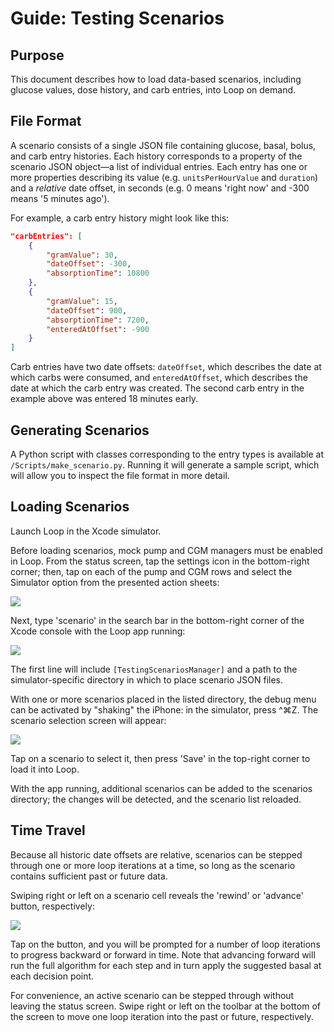 # Guide: Testing Scenarios

## Purpose

This document describes how to load data-based scenarios, including glucose values, dose history, and carb entries, into Loop on demand.

## File Format

A scenario consists of a single JSON file containing glucose, basal, bolus, and carb entry histories. Each history corresponds to a property of the scenario JSON object—a list of individual entries. Each entry has one or more properties describing its value (e.g. `unitsPerHourValue` and `duration`) and a _relative_ date offset, in seconds (e.g. 0 means 'right now' and -300 means '5 minutes ago').

For example, a carb entry history might look like this:

```json
"carbEntries": [
    {
        "gramValue": 30, 
        "dateOffset": -300, 
        "absorptionTime": 10800
    }, 
    {
        "gramValue": 15, 
        "dateOffset": 900, 
        "absorptionTime": 7200, 
        "enteredAtOffset": -900
    }
]
```

Carb entries have two date offsets: `dateOffset`, which describes the date at which carbs were consumed, and `enteredAtOffset`, which describes the date at which the carb entry was created. The second carb entry in the example above was entered 18 minutes early.

## Generating Scenarios

A Python script with classes corresponding to the entry types is available at `/Scripts/make_scenario.py`. Running it will generate a sample script, which will allow you to inspect the file format in more detail.

## Loading Scenarios

Launch Loop in the Xcode simulator.

Before loading scenarios, mock pump and CGM managers must be enabled in Loop. From the status screen, tap the settings icon in the bottom-right corner; then, tap on each of the pump and CGM rows and select the Simulator option from the presented action sheets:

![](Images/mock_managers.png)

Next, type 'scenario' in the search bar in the bottom-right corner of the Xcode console with the Loop app running:

![](Images/scenarios_url.png)

The first line will include `[TestingScenariosManager]` and a path to the simulator-specific directory in which to place scenario JSON files.

With one or more scenarios placed in the listed directory, the debug menu can be activated by "shaking" the iPhone: in the simulator, press ^⌘Z.  The scenario selection screen will appear:

![](Images/scenarios_menu.png)

Tap on a scenario to select it, then press 'Save' in the top-right corner to load it into Loop.

With the app running, additional scenarios can be added to the scenarios directory; the changes will be detected, and the scenario list reloaded.

## Time Travel

Because all historic date offsets are relative, scenarios can be stepped through one or more loop iterations at a time, so long as the scenario contains sufficient past or future data.

Swiping right or left on a scenario cell reveals the  'rewind' or 'advance' button, respectively:

![](Images/rewind.png)

Tap on the button, and you will be prompted for a number of loop iterations to progress backward or forward in time. Note that advancing forward will run the full algorithm for each step and in turn apply the suggested basal at each decision point.

For convenience, an active scenario can be stepped through without leaving the status screen. Swipe right or left on the toolbar at the bottom of the screen to move one loop iteration into the past or future, respectively.
